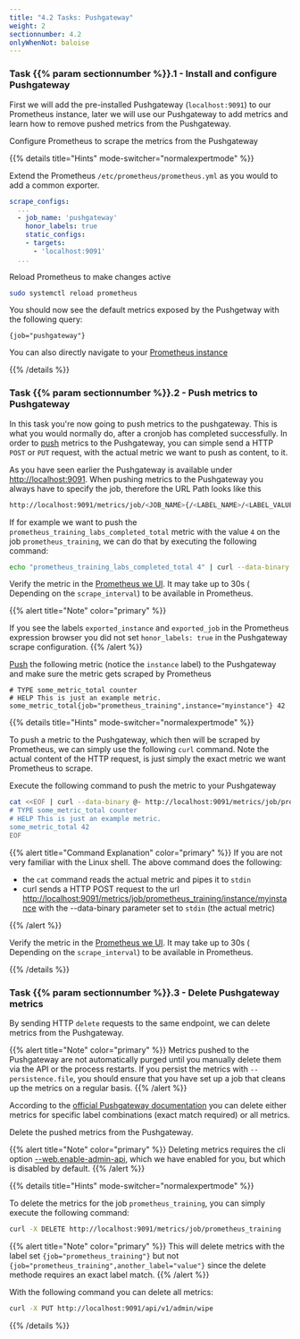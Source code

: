 ```yaml
---
title: "4.2 Tasks: Pushgateway"
weight: 2
sectionnumber: 4.2
onlyWhenNot: baloise
---
```


### Task {{% param sectionnumber %}}.1 - Install and configure Pushgateway

First we will add the pre-installed Pushgateway (`localhost:9091`) to our Prometheus instance, later we will use our Pushgateway to add metrics and learn how to remove pushed metrics from the Pushgateway.

Configure Prometheus to scrape the metrics from the Pushgateway

{{% details title="Hints" mode-switcher="normalexpertmode" %}}

Extend the Prometheus `/etc/prometheus/prometheus.yml` as you would to add a common exporter.

```yaml
scrape_configs:
  ...
  - job_name: 'pushgateway'
    honor_labels: true
    static_configs:
    - targets:
      - 'localhost:9091'
  ...
```

Reload Prometheus to make changes active

```bash
sudo systemctl reload prometheus
```

You should now see the default metrics exposed by the Pushgetway with the following query:

```promql
{job="pushgateway"}
```

You can also directly navigate to your [Prometheus instance](http://LOCALHOST:9090/graph?g0.range_input=1h&g0.expr={job%3D"pushgateway"}&g0.tab=1)

{{% /details %}}

### Task {{% param sectionnumber %}}.2 - Push metrics to Pushgateway

In this task you're now going to push metrics to the pushgateway. This is what you would normally do, after a cronjob has completed successfully.
In order to [push](https://github.com/prometheus/pushgateway/blob/master/README.md#command-line) metrics to the Pushgateway, you can simple send a HTTP `POST` or `PUT` request, with the actual metric we want to push as content, to it.

As you have seen earlier the Pushgateway is available under <http://localhost:9091>. When pushing metrics to the Pushgateway you always have to specify the job, therefore the URL Path looks like this

```bash
http://localhost:9091/metrics/job/<JOB_NAME>{/<LABEL_NAME>/<LABEL_VALUE>}
```

If for example we want to push the `prometheus_training_labs_completed_total` metric with the value `4` on the job `prometheus_training`, we can do that by executing the following command:

```bash
echo "prometheus_training_labs_completed_total 4" | curl --data-binary @- http://localhost:9091/metrics/job/prometheus_training
```

Verify the metric in the [Prometheus we UI](http://LOCALHOST:9090/graph?g0.range_input=1h&g0.expr=prometheus_training_labs_completed_total&g0.tab=1). It may take up to 30s ( Depending on the `scrape_interval`) to be available in Prometheus.

{{% alert title="Note" color="primary" %}}

If you see the labels `exported_instance` and `exported_job` in the Prometheus expression browser you did not set `honor_labels: true` in the Pushgateway scrape configuration.
{{% /alert %}}

[Push](https://github.com/prometheus/pushgateway/blob/master/README.md#command-line) the following metric (notice the `instance` label) to the Pushgateway and make sure the metric gets scraped by Prometheus

```promql
# TYPE some_metric_total counter
# HELP This is just an example metric.
some_metric_total{job="prometheus_training",instance="myinstance"} 42
```

{{% details title="Hints" mode-switcher="normalexpertmode" %}}

To push a metric to the Pushgateway, which then will be scraped by Prometheus, we can simply use the following `curl` command. Note the actual content of the HTTP request, is just simply the exact metric we want Prometheus to scrape.

Execute the following command to push the metric to your Pushgateway

```bash
cat <<EOF | curl --data-binary @- http://localhost:9091/metrics/job/prometheus_training/instance/myinstance
# TYPE some_metric_total counter
# HELP This is just an example metric.
some_metric_total 42
EOF
```

{{% alert title="Command Explanation" color="primary" %}}
If you are not very familiar with the Linux shell. The above command does the following:

* the `cat` command reads the actual metric and pipes it to `stdin`
* curl sends a HTTP POST request to the url <http://localhost:9091/metrics/job/prometheus_training/instance/myinstance> with the --data-binary parameter set to `stdin` (the actual metric)

{{% /alert %}}


Verify the metric in the [Prometheus we UI](http://LOCALHOST:9090/graph?g0.range_input=1h&g0.expr=some_metric_total&g0.tab=1). It may take up to 30s ( Depending on the `scrape_interval`) to be available in Prometheus.

{{% /details %}}

### Task {{% param sectionnumber %}}.3 - Delete Pushgateway metrics

By sending HTTP `delete` requests to the same endpoint, we can delete metrics from the Pushgateway.

{{% alert title="Note" color="primary" %}}
Metrics pushed to the Pushgateway are not automatically purged until you manually delete them via the API or the process restarts. If you persist the metrics with `--persistence.file`, you should ensure that you have set up a job that cleans up the metrics on a regular basis.
{{% /alert %}}

According to the [official Pushgateway documentation](https://github.com/prometheus/pushgateway/blob/master/README.md#command-line) you can delete either metrics for specific label combinations (exact match required) or all metrics.

Delete the pushed metrics from the Pushgateway.

{{% alert title="Note" color="primary" %}}
Deleting metrics requires the cli option [--web.enable-admin-api](https://github.com/prometheus/pushgateway#command-line), which we have enabled for you, but which is disabled by default.
{{% /alert %}}

{{% details title="Hints" mode-switcher="normalexpertmode" %}}

To delete the metrics for the job `prometheus_training`, you can simply execute the following command:

```bash
curl -X DELETE http://localhost:9091/metrics/job/prometheus_training
```

{{% alert title="Note" color="primary" %}}
This will delete metrics with the label set `{job="prometheus_training"}` but not `{job="prometheus_training",another_label="value"}` since the delete methode requires an exact label match.
{{% /alert %}}

With the following command you can delete all metrics:

```bash
curl -X PUT http://localhost:9091/api/v1/admin/wipe
```

{{% /details %}}
